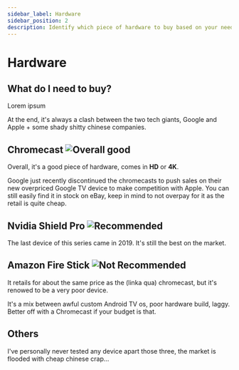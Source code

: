 ```yaml
---
sidebar_label: Hardware
sidebar_position: 2
description: Identify which piece of hardware to buy based on your needs.
---
```


# Hardware

## What do I need to buy?

Lorem ipsum

At the end, it's always a clash between the two tech giants, Google and Apple + some shady shitty chinese companies.

## Chromecast ![Overall good](https://img.shields.io/badge/Overall%20most%20convenient-8A2BE2)

Overall, it's a good piece of hardware, comes in **HD** or **4K**.

Google just recently discontinued the chromecasts to push sales on their new overpriced Google TV device to make competition with Apple.
You can still easily find it in stock on eBay, keep in mind to not overpay for it as the retail is quite cheap.

## Nvidia Shield Pro ![Recommended](https://img.shields.io/badge/Best_option_with_high_budget-8A2BE2)

The last device of this series came in 2019. It's still the best on the market.

## Amazon Fire Stick ![Not Recommended](https://img.shields.io/badge/Not_recommended-D25C46)

It retails for about the same price as the (linka qua) chromecast, but it's renowed to be a very poor device.

It's a mix between awful custom Android TV os, poor hardware build, laggy. Better off with a Chromecast if your budget is that.

## Others

I've personally never tested any device apart those three, the market is flooded with cheap chinese crap...
